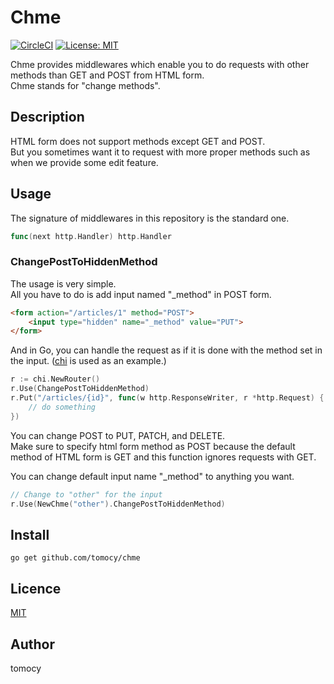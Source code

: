 Chme
====

[![CircleCI](https://circleci.com/gh/tomocy/chme.svg?style=svg)](https://circleci.com/gh/tomocy/chme)
[![License: MIT](https://img.shields.io/badge/License-MIT-yellow.svg)](https://opensource.org/licenses/MIT)

Chme provides middlewares which enable you to do requests with other methods than GET and POST from HTML form.  
Chme stands for "change methods".   

## Description
HTML form does not support methods except GET and POST.   
But you sometimes want it to request with more proper methods such as when we provide some edit feature.   

## Usage
The signature of middlewares in this repository is the standard one.  
```go
func(next http.Handler) http.Handler
```

### ChangePostToHiddenMethod
The usage is very simple.   
All you have to do is add input named "_method" in POST form.  

```html
<form action="/articles/1" method="POST">
    <input type="hidden" name="_method" value="PUT">
</form>
```

And in Go, you can handle the request as if it is done with the method set in the input.  ([chi](https://github.com/go-chi/chi) is used as an example.)
```go
r := chi.NewRouter()
r.Use(ChangePostToHiddenMethod)
r.Put("/articles/{id}", func(w http.ResponseWriter, r *http.Request) {
    // do something
})
```

You can change POST to PUT, PATCH, and DELETE.   
Make sure to specify html form method as POST because the default method of HTML form is GET and this function ignores requests with GET.  

You can change default input name "_method" to anything you want.  
```go
// Change to "other" for the input
r.Use(NewChme("other").ChangePostToHiddenMethod)
```

## Install
```
go get github.com/tomocy/chme
```

## Licence
[MIT](https://github.com/tcnksm/tool/blob/master/LICENCE)

## Author
tomocy

